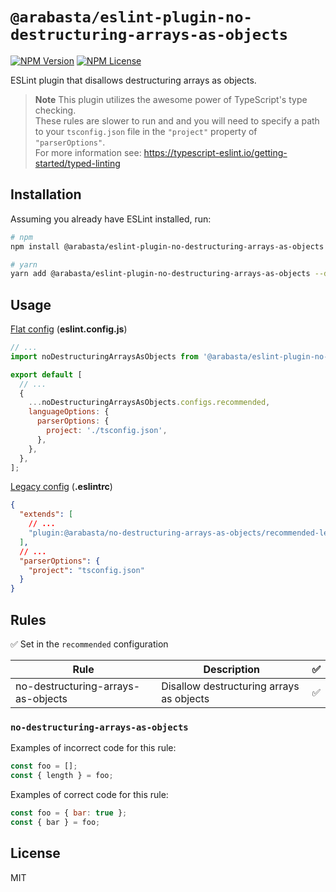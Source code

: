 # `@arabasta/eslint-plugin-no-destructuring-arrays-as-objects`

[![NPM Version](https://img.shields.io/npm/v/%40arabasta%2Feslint-plugin-no-destructuring-arrays-as-objects)](https://www.npmjs.com/package/@arabasta/eslint-plugin-no-destructuring-arrays-as-objects)
[![NPM License](https://img.shields.io/npm/l/%40arabasta%2Feslint-plugin-no-destructuring-arrays-as-objects)](https://github.com/CloudNStoyan/arabasta/blob/main/eslint-plugin-no-destructuring-arrays-as-objects/LICENSE)

ESLint plugin that disallows destructuring arrays as objects.

> **Note**
> This plugin utilizes the awesome power of TypeScript's type checking.\
> These rules are slower to run and and you will need to specify a path to your `tsconfig.json` file in the `"project"` property of `"parserOptions"`.\
> For more information see: https://typescript-eslint.io/getting-started/typed-linting

## Installation

Assuming you already have ESLint installed, run:

```sh
# npm
npm install @arabasta/eslint-plugin-no-destructuring-arrays-as-objects --save-dev

# yarn
yarn add @arabasta/eslint-plugin-no-destructuring-arrays-as-objects --dev
```

## Usage

[Flat config](https://eslint.org/docs/latest/use/configure/configuration-files)
(**eslint.config.js**)

```js
// ...
import noDestructuringArraysAsObjects from '@arabasta/eslint-plugin-no-destructuring-arrays-as-objects';

export default [
  // ...
  {
    ...noDestructuringArraysAsObjects.configs.recommended,
    languageOptions: {
      parserOptions: {
        project: './tsconfig.json',
      },
    },
  },
];
```

[Legacy config](https://eslint.org/docs/latest/use/configure/configuration-files-deprecated)
(**.eslintrc**)

```json
{
  "extends": [
    // ...
    "plugin:@arabasta/no-destructuring-arrays-as-objects/recommended-legacy"
  ],
  // ...
  "parserOptions": {
    "project": "tsconfig.json"
  }
}
```

## Rules

✅ Set in the `recommended` configuration

| Rule                               | Description                              | ✅  |
| ---------------------------------- | ---------------------------------------- | :-: |
| no-destructuring-arrays-as-objects | Disallow destructuring arrays as objects | ✅  |

### `no-destructuring-arrays-as-objects`

Examples of incorrect code for this rule:

```js
const foo = [];
const { length } = foo;
```

Examples of correct code for this rule:

```js
const foo = { bar: true };
const { bar } = foo;
```

## License

MIT
